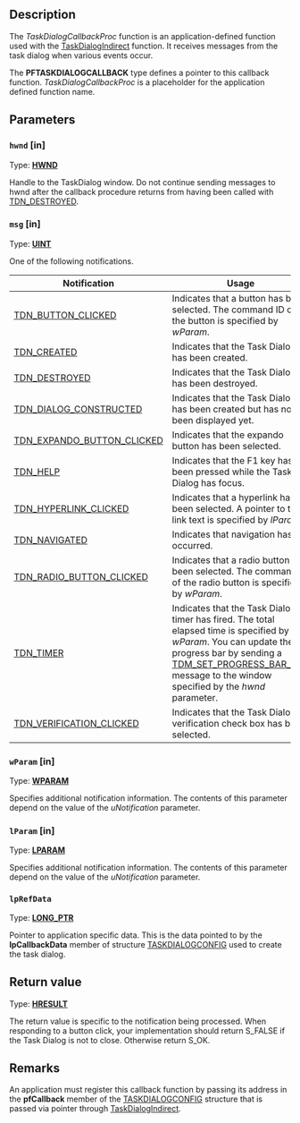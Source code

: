 ## Description

The *TaskDialogCallbackProc* function is an application-defined function used with the [TaskDialogIndirect](https://learn.microsoft.com/windows/desktop/api/commctrl/nf-commctrl-taskdialogindirect) function. It receives messages from the task dialog when various events occur.

The **PFTASKDIALOGCALLBACK** type defines a pointer to this callback function. *TaskDialogCallbackProc* is a placeholder for the application defined function name.

## Parameters

### `hwnd` [in]

Type: **[HWND](https://learn.microsoft.com/windows/desktop/WinProg/windows-data-types)**

Handle to the TaskDialog window. Do not continue sending messages to hwnd after the callback procedure returns from having been called with [TDN_DESTROYED](https://learn.microsoft.com/windows/desktop/Controls/tdn-destroyed).

### `msg` [in]

Type: **[UINT](https://learn.microsoft.com/windows/desktop/WinProg/windows-data-types)**

One of the following notifications.

| Notification | Usage |
| --- | --- |
| [TDN_BUTTON_CLICKED](https://learn.microsoft.com/windows/desktop/Controls/tdn-button-clicked) | Indicates that a button has been selected. The command ID of the button is specified by *wParam*. |
| [TDN_CREATED](https://learn.microsoft.com/windows/desktop/Controls/tdn-created) | Indicates that the Task Dialog has been created. |
| [TDN_DESTROYED](https://learn.microsoft.com/windows/desktop/Controls/tdn-destroyed) | Indicates that the Task Dialog has been destroyed. |
| [TDN_DIALOG_CONSTRUCTED](https://learn.microsoft.com/windows/desktop/Controls/tdn-dialog-constructed) | Indicates that the Task Dialog has been created but has not been displayed yet. |
| [TDN_EXPANDO_BUTTON_CLICKED](https://learn.microsoft.com/windows/desktop/Controls/tdn-expando-button-clicked) | Indicates that the expando button has been selected. |
| [TDN_HELP](https://learn.microsoft.com/windows/desktop/Controls/tdn-help) | Indicates that the F1 key has been pressed while the Task Dialog has focus. |
| [TDN_HYPERLINK_CLICKED](https://learn.microsoft.com/windows/desktop/Controls/tdn-hyperlink-clicked) | Indicates that a hyperlink has been selected. A pointer to the link text is specified by *lParam*. |
| [TDN_NAVIGATED](https://learn.microsoft.com/windows/desktop/Controls/tdn-navigated) | Indicates that navigation has occurred. |
| [TDN_RADIO_BUTTON_CLICKED](https://learn.microsoft.com/windows/desktop/Controls/tdn-radio-button-clicked) | Indicates that a radio button has been selected. The command ID of the radio button is specified by *wParam*. |
| [TDN_TIMER](https://learn.microsoft.com/windows/desktop/Controls/tdn-timer) | Indicates that the Task Dialog timer has fired. The total elapsed time is specified by *wParam*. You can update the progress bar by sending a [TDM_SET_PROGRESS_BAR_POS](https://learn.microsoft.com/windows/desktop/Controls/tdm-set-progress-bar-pos) message to the window specified by the *hwnd* parameter. |
| [TDN_VERIFICATION_CLICKED](https://learn.microsoft.com/windows/desktop/Controls/tdn-verification-clicked) | Indicates that the Task Dialog verification check box has been selected. |

### `wParam` [in]

Type: **[WPARAM](https://learn.microsoft.com/windows/desktop/WinProg/windows-data-types)**

Specifies additional notification information. The contents of this parameter depend on the value of the *uNotification* parameter.

### `lParam` [in]

Type: **[LPARAM](https://learn.microsoft.com/windows/desktop/WinProg/windows-data-types)**

Specifies additional notification information. The contents of this parameter depend on the value of the *uNotification* parameter.

### `lpRefData`

Type: **[LONG_PTR](https://learn.microsoft.com/windows/desktop/WinProg/windows-data-types)**

Pointer to application specific data. This is the data pointed to by the **lpCallbackData** member of structure [TASKDIALOGCONFIG](https://learn.microsoft.com/windows/desktop/api/commctrl/ns-commctrl-taskdialogconfig) used to create the task dialog.

## Return value

Type: **[HRESULT](https://learn.microsoft.com/windows/desktop/WinProg/windows-data-types)**

The return value is specific to the notification being processed. When responding to a button click, your implementation should return S_FALSE if the Task Dialog is not to close. Otherwise return S_OK.

## Remarks

An application must register this callback function by passing its address in the **pfCallback** member of the [TASKDIALOGCONFIG](https://learn.microsoft.com/windows/desktop/api/commctrl/ns-commctrl-taskdialogconfig) structure that is passed via pointer through [TaskDialogIndirect](https://learn.microsoft.com/windows/desktop/api/commctrl/nf-commctrl-taskdialogindirect).